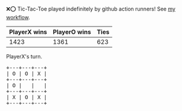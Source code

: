 :x::o: Tic-Tac-Toe played indefinitely by github action runners! See [my workflow](.github/workflows/play.yaml).

|PlayerX wins|PlayerO wins|Ties|
|-|-|-|
|1423|1361|623|

PlayerX's turn.

<pre>
+---+---+---+
| O | O | X |
+---+---+---+
| O |   |   |
+---+---+---+
| X | O | X |
+---+---+---+
</pre>